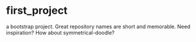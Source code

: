 # first_project
a bootstrap project.  Great repository names are short and memorable. Need inspiration? How about symmetrical-doodle?
